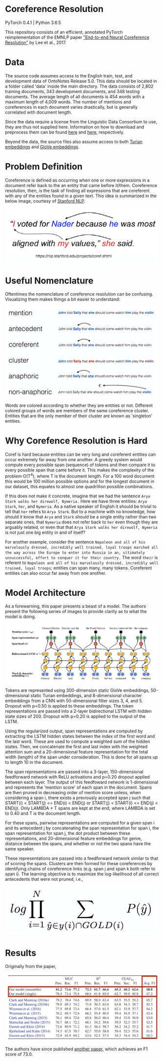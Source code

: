 # Coreference Resolution
PyTorch 0.4.1 | Python 3.6.5

This repository consists of an efficient, annotated PyTorch reimplementation of the EMNLP paper ["End-to-end Neural Coreference Resolution"](https://arxiv.org/pdf/1707.07045.pdf) by Lee et al., 2017.

# Data
The source code assumes access to the English train, test, and development data of OntoNotes Release 5.0. This data should be located in a folder called 'data' inside the main directory. The data consists of 2,802 training documents, 343 development documents, and 348 testing documents. The average length of all documents is 454 words with a maximum length of 4,009 words. The number of mentions and coreferences in each document varies drastically, but is generally correlated with document length.

Since the data require a license from the Linguistic Data Consortium to use, they are thus not supplied here. Information on how to download and preprocess them can be found [here](http://conll.cemantix.org/2012/data.html) and [here](https://catalog.ldc.upenn.edu/ldc2013t19), respectively.

Beyond the data, the source files also assume access to both [Turian embeddings](http://metaoptimize.s3.amazonaws.com/hlbl-embeddings-ACL2010/hlbl-embeddings-scaled.EMBEDDING_SIZE=50.txt.gz) and [GloVe embeddings](http://nlp.stanford.edu/data/glove.6B.zip).

# Problem Definition
Coreference is defined as occurring when one or more expressions in a document refer back to the an entity that came before it/them. Coreference resolution, then, is the task of finding all expressions that are coreferent with any of the entities found in a given text. This idea is summarized in the below image, courtesy of [Stanford NLP](https://nlp.stanford.edu/projects/coref.shtml).

![](/imgs/problem_intro.png)

# Useful Nomenclature

Oftentimes the nomenclature of coreference resolution can be confusing. Visualizing them makes things a bit easier to understand:

![](/imgs/nomenclature.png)

Words are colored according to whether they are entities or not. Different colored groups of words are members of the same coreference cluster. Entities that are the only member of their cluster are known as 'singleton' entities.

# Why Corefence Resolution is Hard

Coref is hard because entities can be very long and coreferent entities can occur extremely far away from one another. A greedy system would compute every possible span (sequence) of tokens and then compare it to every possible span that came before it. This makes the complexity of the problem O(T<sup>4</sup>), where T is the document length. For a 100 word document this would be 100 million possible options and for the longest document in our dataset, this equates to almost one quadrillion possible combinations.

If this does not make it concrete, imagine that we had the sentence ```Arya Stark walks her direwolf, Nymeria.``` Here we have three entities: ```Arya Stark```, ```her```, and ```Nymeria```. As a native speaker of English it should be trivial to tell that ```her``` refers to ```Arya Stark```. But to a machine with no knowledge, how should it know that ```Arya``` and ```Stark``` should be a single entity rather than two separate ones, that ```Nymeria``` does not refer back to ```her``` even though they are arguably related, or even that that ```Arya Stark walks her direwolf, Nymeria``` is not just one big entity in and of itself?

For another example, consider the sentence ```Napoleon and all of his marvelously dressed, incredibly well trained, loyal troops marched all the way across the Europe to enter into Russia in an, ultimately unsuccessful, effort to conquer it for their country.``` The word ```their``` is referent to ```Napoleon and all of his marvelously dressed, incredibly well trained, loyal troops```; entities can span many, many tokens. Coreferent entities can also occur far away from one another.

# Model Architecture

As a forewarning, this paper presents a beast of a model. The authors present the following series of images to provide clarity as to what the model is doing.

![](/imgs/architecture.png)

Tokens are represented using 300-dimension static GloVe embeddings, 50-dimensional static Turian embeddings, and 8-dimensional character embeddings from a CNN with 50-dimensional filter sizes 3, 4, and 5. Dropout with p=0.50 is applied to these embeddings. The token representations are passed into a 2-layer bidirectional LSTM with hidden state sizes of 200. Dropout with p=0.20 is applied to the output of the LSTM.

Using the regularized output, span representations are computed by extracting the LSTM hidden states between the index of the first word and the last word. These are used to compute a weighted sum of the hidden states. Then, we concatenate the first and last index with the weighted attention sum and a 20-dimensional feature representation for the total width (length) of the span under consideration. This is done for all spans up to length 10 in the document.

The span representations are passed into a 3-layer, 150-dimensional feedforward network with ReLU activations and p=0.20 dropout applied between each layer. The output of this feedfoward network is 1-dimensional and represents the 'mention score' of each span in the document. Spans are then pruned in decreasing order of mention score unless, when considering a span i, there exists a previously accepted span j such that START(i) < START(j) <= END(i) < END(j) or START(j) < START(i) <= END(j) < END(j). Only LAMBDA * T spans are kept at the end, where LAMBDA is set to 0.40 and T is the document length.

For these spans, pairwise representations are computed for a given span i and its antecedent j by concatenating the span representation for span i, the span representation for span j, the dot product between these representations, and 20-dimensional feature embeddings for genre, distance between the spans, and whether or not the two spans have the same speaker.

These representations are passed into a feedforward network similar to that of scoring the spans. Clusters are then formed for these coreferences by identifying chains of coreference links (e.g. span j and span k both refer to span i). The learning objective is to maximize the log-likelihood of all correct antecedents that were not pruned, i.e.,

![](/imgs/objective.png)


# Results

Originally from the paper,

![](/imgs/results.png)

The authors have since published [another paper](https://arxiv.org/abs/1804.05392), which achieves an F1 score of 73.0.
